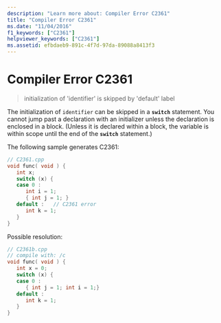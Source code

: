 ```yaml
---
description: "Learn more about: Compiler Error C2361"
title: "Compiler Error C2361"
ms.date: "11/04/2016"
f1_keywords: ["C2361"]
helpviewer_keywords: ["C2361"]
ms.assetid: efbdaeb9-891c-4f7d-97da-89088a8413f3
---
```

# Compiler Error C2361

> initialization of 'identifier' is skipped by 'default' label

The initialization of `identifier` can be skipped in a **`switch`** statement. You cannot jump past a declaration with an initializer unless the declaration is enclosed in a block. (Unless it is declared within a block, the variable is within scope until the end of the **`switch`** statement.)

The following sample generates C2361:

```cpp
// C2361.cpp
void func( void ) {
   int x;
   switch (x) {
   case 0 :
      int i = 1;
      { int j = 1; }
   default :   // C2361 error
      int k = 1;
   }
}
```

Possible resolution:

```cpp
// C2361b.cpp
// compile with: /c
void func( void ) {
   int x = 0;
   switch (x) {
   case 0 :
      { int j = 1; int i = 1;}
   default :
      int k = 1;
   }
}
```
